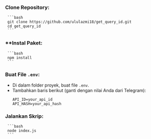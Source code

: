 ### Clone Repository:
     ```bash
     git clone https://github.com/ululazmi18/get_query_id.git
     cd get_query_id
     ```

### **Instal Paket:
     ```bash
     npm install
     ```

### Buat File `.env`:
   - Di dalam folder proyek, buat file `.env`.
   - Tambahkan baris berikut (ganti dengan nilai Anda dari Telegram):
     ```
     API_ID=your_api_id
     API_HASH=your_api_hash
     ```

### Jalankan Skrip:
     ```bash
     node index.js
     ```
